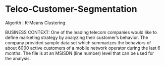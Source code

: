 # Telco-Customer-Segmentation

Algorith : K-Means Clustering

BUSINESS CONTEXT:
One of the leading telecom companies would like to define marketing strategy by analyzing their customer’s behavior. 
The company provided sample data set which summarizes the behaviors of about 6000 active customers of a 
mobile network operator during the last 6 months. The file is at an MSISDN (line number) level that can be
used for the analysis.
